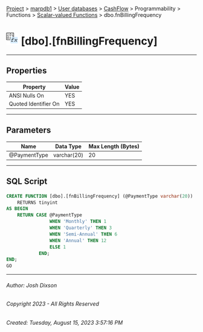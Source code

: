 #### 

[Project](../../../../../../index.md) > [marpdb1](../../../../../index.md) > [User databases](../../../../index.md) > [CashFlow](../../../index.md) > Programmability > Functions > [Scalar-valued Functions](Scalar-valued_Functions.md) > dbo.fnBillingFrequency

# ![Scalar-valued Functions](../../../../../../Images/Function_Scalar32.png) [dbo].[fnBillingFrequency]

---

## <a name="#properties"></a>Properties

| Property | Value |
|---|---|
| ANSI Nulls On | YES |
| Quoted Identifier On | YES |


---

## <a name="#parameters"></a>Parameters

| Name | Data Type | Max Length (Bytes) |
|---|---|---|
| @PaymentType | varchar(20) | 20 |


---

## <a name="#sqlscript"></a>SQL Script

```sql
CREATE FUNCTION [dbo].[fnBillingFrequency] (@PaymentType varchar(20))
	RETURNS tinyint
AS BEGIN
	RETURN CASE @PaymentType
				WHEN 'Monthly' THEN 1
				WHEN 'Quarterly' THEN 3
				WHEN 'Semi-Annual' THEN 6
				WHEN 'Annual' THEN 12
				ELSE 1
			END;
END;
GO

```


---

###### Author:  Josh Dixson

###### Copyright 2023 - All Rights Reserved

###### Created: Tuesday, August 15, 2023 3:57:16 PM

